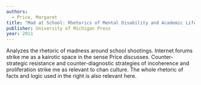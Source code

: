 ```yaml
---
authors:
  - Price, Margaret
title: "Mad at School: Rhetorics of Mental Disability and Academic Life"
publisher: University of Michigan Press
year: 2011
---
```


Analyzes the rhetoric of madness around school shootings. Internet
forums strike me as a kairotic space in the sense Price
discusses. Counter-strategic resistance and counter-diagnostic
strategies of incoherence and proliferation strike me as relevant to
chan culture. The whole rhetoric of facts and logic used in the right
is also relevant here.
